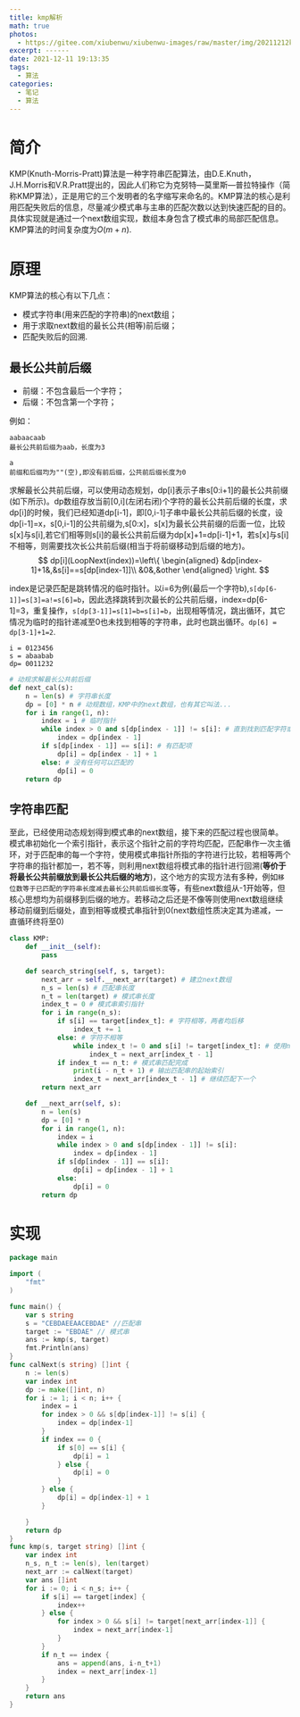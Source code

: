 ```yaml
---
title: kmp解析
math: true
photos:
  -	https://gitee.com/xiubenwu/xiubenwu-images/raw/master/img/20211212kmp0.png
excerpt: ------
date: 2021-12-11 19:13:35
tags:
  -	算法
categories:
  -	笔记
  -	算法
---
```


# 简介

KMP(Knuth-Morris-Pratt)算法是一种字符串匹配算法，由D.E.Knuth，J.H.Morris和V.R.Pratt提出的，因此人们称它为克努特—莫里斯—普拉特操作（简称KMP算法），正是用它的三个发明者的名字缩写来命名的。KMP算法的核心是利用匹配失败后的信息，尽量减少模式串与主串的匹配次数以达到快速匹配的目的。具体实现就是通过一个next数组实现，数组本身包含了模式串的局部匹配信息。KMP算法的时间复杂度为$O(m+n)$.

# 原理

KMP算法的核心有以下几点：

- 模式字符串(用来匹配的字符串)的next数组；
- 用于求取next数组的最长公共(相等)前后缀；
- 匹配失败后的回溯.

## 最长公共前后缀

- 前缀：不包含最后一个字符；
- 后缀：不包含第一个字符；

例如：

```
aabaacaab
最长公共前后缀为aab，长度为3

a
前缀和后缀均为""(空),即没有前后缀，公共前后缀长度为0
```

求解最长公共前后缀，可以使用动态规划，dp[i]表示子串s[0:i+1]的最长公共前缀(如下所示)。dp数组存放当前[0,i]\(左闭右闭)个字符的最长公共前后缀的长度，求dp[i]的时候，我们已经知道dp[i-1]，即[0,i-1]子串中最长公共前后缀的长度，设dp[i-1]=x，s[0,i-1]的公共前缀为,s[0:x]，s[x]为最长公共前缀的后面一位，比较s[x]与s[i],若它们相等则s[i]的最长公共前后缀为dp[x]+1=dp[i-1]+1，若s[x]与s[i]不相等，则需要找次长公共前后缀(相当于将前缀移动到后缀的地方)。
$$
dp[i](LoopNext(index))=\left\{
\begin{aligned}
&dp[index-1]+1&,&s[i]==s[dp[index-1]]\\
&0&,&other
\end{aligned}
\right.
$$


index是记录匹配是跳转情况的临时指针。以i=6为例(最后一个字符b),`s[dp[6-1]]=s[3]=a!=s[6]=b`，因此选择跳转到次最长的公共前后缀，index=dp[6-1]=3，重复操作，`s[dp[3-1]]=s[1]=b=s[i]=b`，出现相等情况，跳出循环，其它情况为临时的指针递减至0也未找到相等的字符串，此时也跳出循环。`dp[6] = dp[3-1]+1=2`.

```
i = 0123456
s = abaabab
dp= 0011232
```

```python
# 动规求解最长公共前后缀
def next_cal(s):
    n = len(s) # 字符串长度
    dp = [0] * n # 动规数组，KMP中的next数组，也有其它叫法...
    for i in range(1, n):
        index = i # 临时指针
        while index > 0 and s[dp[index - 1]] != s[i]: # 直到找到匹配字符或指针归0
            index = dp[index - 1]
        if s[dp[index - 1]] == s[i]: # 有匹配项
            dp[i] = dp[index - 1] + 1
        else: # 没有任何可以匹配的
            dp[i] = 0
    return dp
```

## 字符串匹配

至此，已经使用动态规划得到模式串的next数组，接下来的匹配过程也很简单。模式串初始化一个索引指针，表示这个指针之前的字符均匹配，匹配串作一次主循环，对于匹配串的每一个字符，使用模式串指针所指的字符进行比较，若相等两个字符串的指针都加一，若不等，则利用next数组将模式串的指针进行回溯(**等价于将最长公共前缀放到最长公共后缀的地方**)，这个地方的实现方法有多种，例如`移位数等于已匹配的字符串长度减去最长公共前后缀长度`等，有些next数组从-1开始等，但核心思想均为前缀移到后缀的地方。若移动之后还是不像等则使用next数组继续移动前缀到后缀处，直到相等或模式串指针到0(next数组性质决定其为递减，一直循环终将至0)

```python
class KMP:
    def __init__(self):
        pass

    def search_string(self, s, target):
        next_arr = self.__next_arr(target) # 建立next数组
        n_s = len(s) # 匹配串长度
        n_t = len(target) # 模式串长度
        index_t = 0 # 模式串索引指针
        for i in range(n_s):
            if s[i] == target[index_t]: # 字符相等，两者均后移
                index_t += 1
            else: # 字符不相等
                while index_t != 0 and s[i] != target[index_t]: # 使用next数组循环匹配
                    index_t = next_arr[index_t - 1]
            if index_t == n_t: # 模式串匹配完成
                print(i - n_t + 1) # 输出匹配串的起始索引
                index_t = next_arr[index_t - 1] # 继续匹配下一个
        return next_arr

    def __next_arr(self, s):
        n = len(s)
        dp = [0] * n
        for i in range(1, n):
            index = i
            while index > 0 and s[dp[index - 1]] != s[i]:
                index = dp[index - 1]
            if s[dp[index - 1]] == s[i]:
                dp[i] = dp[index - 1] + 1
            else:
                dp[i] = 0
        return dp
```

# 实现

```go
package main

import (
	"fmt"
)

func main() {
	var s string
	s = "CEBDAEEAACEBDAE" //匹配串
	target := "EBDAE" // 模式串
	ans := kmp(s, target)
	fmt.Println(ans)
}
func calNext(s string) []int {
	n := len(s)
	var index int
	dp := make([]int, n)
	for i := 1; i < n; i++ {
		index = i
		for index > 0 && s[dp[index-1]] != s[i] {
			index = dp[index-1]
		}
		if index == 0 {
			if s[0] == s[i] {
				dp[i] = 1
			} else {
				dp[i] = 0
			}
		} else {
			dp[i] = dp[index-1] + 1
		}

	}
	return dp
}
func kmp(s, target string) []int {
	var index int
	n_s, n_t := len(s), len(target)
	next_arr := calNext(target)
	var ans []int
	for i := 0; i < n_s; i++ {
		if s[i] == target[index] {
			index++
		} else {
			for index > 0 && s[i] != target[next_arr[index-1]] {
				index = next_arr[index-1]
			}
		}
		if n_t == index {
			ans = append(ans, i-n_t+1)
			index = next_arr[index-1]
		}
	}
	return ans
}

```



